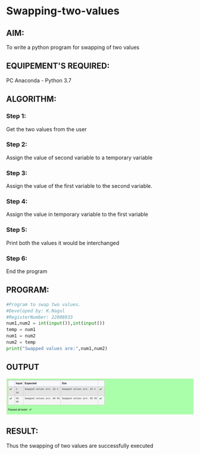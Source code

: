 # Swapping-two-values
## AIM:
To write a python program for swapping of two values
## EQUIPEMENT'S REQUIRED: 
PC
Anaconda - Python 3.7
## ALGORITHM: 
### Step 1:
Get the two values from the user
### Step 2: 
Assign the value of second variable to a temporary variable 
### Step 3: 
Assign the value of the first variable to the second variable.
### Step 4:  
Assign the value in temporary variable to the first variable
### Step 5: 
Print both the values it would be interchanged
### Step 6: 
End the program
## PROGRAM: 
``` python
#Program to swap two values.
#Developed by: K.Nagul
#RegisterNumber: 22008933
num1,num2 = int(input()),int(input())
temp = num1
num1 = num2
num2 = temp
print("Swapped values are:",num1,num2)

```
## OUTPUT
![output](/image.png)



## RESULT:
Thus the swapping of two values are successfully executed



